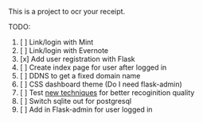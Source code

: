 This is a project to ocr your receipt.


TODO:  
1. [ ] Link/login with Mint  
2. [ ] Link/login with Evernote  
3. [x] Add user registration with Flask  
4. [ ] Create index page for user after logged in  
5. [ ] DDNS to get a fixed domain name  
6. [ ] CSS dashboard theme (Do I need flask-admin)  
7. [ ] Test [new techniques][1] for better recoginition quality  
8. [ ] Switch sqlite out for postgresql  
9. [ ] Add in Flask-admin for user logged in

[1]: https://news.ycombinator.com/item?id=9775753
